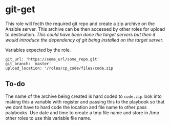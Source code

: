 # git-get 
This role will fecth the required git repo and create a zip archive on the Ansible server. 
This archive can be then accessed by other roles for upload to destination.
_*This could have been done the target servers but then it would introduce the dependency of git being installed on the target server.*_ 

Variables expected by the role. 
```
git_url: 'https://some_url/some_repo.git'
git_branch: 'master'
upload_location: '/roles/cp_code/files/code.zip 
```

## To-do 
The name of the archive being created is hard coded to `code.zip` look into making this a variable with register and passing this to the playbook so that we dont have to hard code the location and file name to other pass palybooks.
Use date and time to create a tmp file name and store in /tmp other roles to use this variable file name. 
